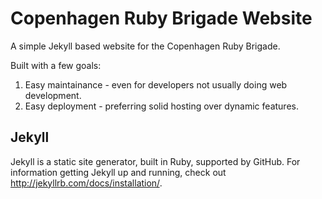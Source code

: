 # Copenhagen Ruby Brigade Website

A simple Jekyll based website for the Copenhagen Ruby Brigade.

Built with a few goals:

1. Easy maintainance - even for developers not usually doing web development.
2. Easy deployment - preferring solid hosting over dynamic features.

## Jekyll

Jekyll is a static site generator, built in Ruby, supported by GitHub. For information getting Jekyll up and running, check out http://jekyllrb.com/docs/installation/.

